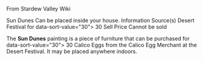 From Stardew Valley Wiki

Sun Dunes Can be placed inside your house. Information Source(s) Desert Festival for data-sort-value="30"&gt; 30 Sell Price Cannot be sold

The **Sun Dunes** painting is a piece of furniture that can be purchased for data-sort-value="30"&gt; 30 Calico Eggs from the Calico Egg Merchant at the Desert Festival. It may be placed anywhere indoors.
